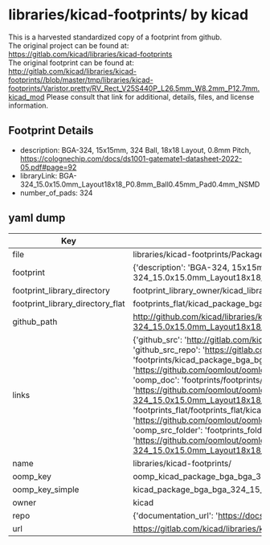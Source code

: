 # libraries/kicad-footprints/ by kicad  
This is a harvested standardized copy of a footprint from github.  
The original project can be found at:  
https://gitlab.com/kicad/libraries/kicad-footprints  
The original footprint can be found at:
http://gitlab.com/kicad/libraries/kicad-footprints//blob/master/tmp/libraries/kicad-footprints/Varistor.pretty/RV_Rect_V25S440P_L26.5mm_W8.2mm_P12.7mm.kicad_mod
Please consult that link for additional, details, files, and license information.  
## Footprint Details
* description: BGA-324, 15x15mm, 324 Ball, 18x18 Layout, 0.8mm Pitch, https://colognechip.com/docs/ds1001-gatemate1-datasheet-2022-05.pdf#page=92  
* libraryLink: BGA-324_15.0x15.0mm_Layout18x18_P0.8mm_Ball0.45mm_Pad0.4mm_NSMD  
* number_of_pads: 324  
## yaml dump  
| Key | Value |  
| --- | --- |  
| file | libraries/kicad-footprints/Package_BGA.pretty/BGA-324_15.0x15.0mm_Layout18x18_P0.8mm_Ball0.45mm_Pad0.4mm_NSMD.kicad_mod |  
| footprint | {'description': 'BGA-324, 15x15mm, 324 Ball, 18x18 Layout, 0.8mm Pitch, https://colognechip.com/docs/ds1001-gatemate1-datasheet-2022-05.pdf#page=92', 'libraryLink': 'BGA-324_15.0x15.0mm_Layout18x18_P0.8mm_Ball0.45mm_Pad0.4mm_NSMD', 'number_of_pads': 324} |  
| footprint_library_directory | footprint_library_owner/kicad_libraries/kicad-footprints/ |  
| footprint_library_directory_flat | footprints_flat/kicad_package_bga_bga_324_15_0x15_0mm_layout18x18_p0_8mm_ball0_45mm_pad0_4mm_nsmd/working |  
| github_path | http://github.com/kicad/libraries/kicad-footprints//blob/master/tmp/libraries/kicad-footprints/Package_BGA.pretty/BGA-324_15.0x15.0mm_Layout18x18_P0.8mm_Ball0.45mm_Pad0.4mm_NSMD.kicad_mod |  
| links | {'github_src': 'http://gitlab.com/kicad/libraries/kicad-footprints//blob/master/tmp/libraries/kicad-footprints/Varistor.pretty/RV_Rect_V25S440P_L26.5mm_W8.2mm_P12.7mm.kicad_mod', 'github_src_repo': 'https://gitlab.com/kicad/libraries/kicad-footprints', 'oomp_bot': 'footprints/kicad_package_bga_bga_324_15_0x15_0mm_layout18x18_p0_8mm_ball0_45mm_pad0_4mm_nsmd/working', 'oomp_bot_github': 'https://github.com/oomlout/oomlout_oomp_footprint_bot/tree/main/footprints/kicad_package_bga_bga_324_15_0x15_0mm_layout18x18_p0_8mm_ball0_45mm_pad0_4mm_nsmd/working', 'oomp_doc': 'footprints/footprints/kicad/Package_BGA/BGA-324_15.0x15.0mm_Layout18x18_P0.8mm_Ball0.45mm_Pad0.4mm_NSMD/working/', 'oomp_doc_github': 'https://github.com/oomlout/oomlout_oomp_footprint_doc/tree/main/footprints/footprints/kicad/Package_BGA/BGA-324_15.0x15.0mm_Layout18x18_P0.8mm_Ball0.45mm_Pad0.4mm_NSMD/working', 'oomp_src_flat': 'footprints_flat/footprints_flat/kicad_package_bga_bga_324_15_0x15_0mm_layout18x18_p0_8mm_ball0_45mm_pad0_4mm_nsmd/working', 'oomp_src_flat_github': 'https://github.com/oomlout/oomlout_oomp_footprint_src/tree/main/footprints_flat/kicad_package_bga_bga_324_15_0x15_0mm_layout18x18_p0_8mm_ball0_45mm_pad0_4mm_nsmd/working', 'oomp_src_folder': 'footprints_folder/footprints_folder/kicad/Package_BGA/BGA-324_15.0x15.0mm_Layout18x18_P0.8mm_Ball0.45mm_Pad0.4mm_NSMD/working', 'oomp_src_folder_github': 'https://github.com/oomlout/oomlout_oomp_footprint_src/tree/main/footprints_folder/kicad/Package_BGA/BGA-324_15.0x15.0mm_Layout18x18_P0.8mm_Ball0.45mm_Pad0.4mm_NSMD/working'} |  
| name | libraries/kicad-footprints/ |  
| oomp_key | oomp_kicad_package_bga_bga_324_15_0x15_0mm_layout18x18_p0_8mm_ball0_45mm_pad0_4mm_nsmd |  
| oomp_key_simple | kicad_package_bga_bga_324_15_0x15_0mm_layout18x18_p0_8mm_ball0_45mm_pad0_4mm_nsmd |  
| owner | kicad |  
| repo | {'documentation_url': 'https://docs.github.com/rest/repos/repos#get-a-repository', 'message': 'Not Found'} |  
| url | https://gitlab.com/kicad/libraries/kicad-footprints |  

